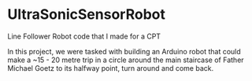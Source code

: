 # UltraSonicSensorRobot
Line Follower Robot code that I made for a CPT

In this project, we were tasked with building an Arduino robot that could make a ~15 - 20 metre trip in a circle around the main staircase of Father Michael Goetz to its halfway point, turn around and come back.
